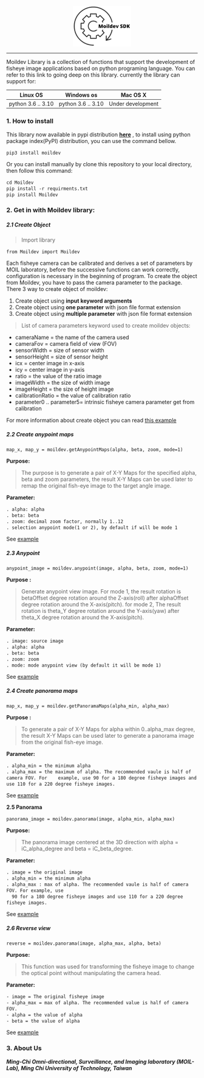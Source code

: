 <p align="center"><img src="doc/assets/moildev.png" width="30%"/></p>

---

Moildev Library is a collection of functions that support the development of fisheye image applications based on python programing language. You can refer to this link to going deep on this library. currently the library can support for:

Linux OS                                                  | Windows os       | Mac OS X 
----------------------------------------------------------|------------------|---
python 3.6 .. 3.10| python 3.6 .. 3.10 | Under development 


### 1. How to install
This library now available in pypi distribution **[here](https://pypi.org/project/Moildev/)** , to install using python package index(PyPI) distribution, you can use the command bellow.

```python
pip3 install moildev
```
Or you can install manually by clone this repository to your local directory, then follow this command:

```
cd Moildev
pip install -r requirments.txt
pip install Moildev
```

### 2. Get in with Moildev library:

##### 2.1 Create Object

>Import library

```
from Moildev import Moildev
```

Each fisheye camera can be calibrated and derives a set of parameters by MOIL laboratory, before the successive functions can work correctly, configuration is necessary in the beginning of program. To create the object from Moildev, you have to pass the camera parameter to the package. There 3 way to create object of moildev:

  1. Create object using **input keyword arguments**
  2. Create object using **one parameter** with json file format extension 
  3. Create object using **multiple parameter** with json file format extension

>List of camera parameters keyword used to create moildev objects:

- cameraName = the name of the camera used
- cameraFov = camera field of view (FOV)
- sensorWidth = size of sensor width
- sensorHeight = size of sensor height
- icx = center image in x-axis
- icy = center image in y-axis
- ratio = the value of the ratio image
- imageWidth = the size of width image
- imageHeight = the size of height image
- calibrationRatio = the value of calibration ratio
- parameter0 .. parameter5= intrinsic fisheye camera parameter get from calibration

For more information about create object you can read [this example](https://github.com/MoilOrg/moildev/tree/main/examples/getting_started)

##### 2.2 **Create anypoint maps**

```buildoutcfg
map_x, map_y = moildev.getAnypointMaps(alpha, beta, zoom, mode=1)
```

**Purpose:**

>The purpose is to generate a pair of X-Y Maps for the specified alpha, beta and zoom parameters, the result X-Y Maps can be used later to remap the original fish-eye image to the target angle image.

**Parameter:**

```buildoutcfg
. alpha: alpha
. beta: beta
. zoom: decimal zoom factor, normally 1..12
. selection anypoint mode(1 or 2), by default if will be mode 1
```

See [example](https://github.com/MoilOrg/moildev/tree/main/examples/anypoint)

##### 2.3 Anypoint 

```
anypoint_image = moildev.anypoint(image, alpha, beta, zoom, mode=1)
```

**Purpose :**

> Generate anypoint view image. For mode 1, the result rotation is betaOffset degree rotation around the Z-axis(roll) after alphaOffset degree rotation around the X-axis(pitch). for mode 2, The result rotation is theta_Y degree rotation around the Y-axis(yaw) after theta_X degree rotation around the X-axis(pitch).

**Parameter:**

```buildoutcfg
. image: source image
. alpha: alpha
. beta: beta
. zoom: zoom
. mode: mode anypoint view (by default it will be mode 1)
```

See [example](https://github.com/MoilOrg/moildev/tree/main/examples/anypoint)

##### 2.4 Create panorama maps

```buildoutcfg
map_x, map_y = moildev.getPanoramaMaps(alpha_min, alpha_max)
```

**Purpose :**

> To generate a pair of X-Y Maps for alpha within 0..alpha_max degree, the result X-Y Maps can be used later to generate a panorama image from the original fish-eye image. 

**Parameter:**

```buildoutcfg
. alpha_min = the minimum alpha 
. alpha_max = the maximum of alpha. The recommended vaule is half of camera FOV. For 	example, use 90 for a 180 degree fisheye images and use 110 for a 220 degree fisheye images.
```

See [example](https://github.com/MoilOrg/moildev/tree/main/examples/panorama)

**2.5 Panorama**

```
panorama_image = moildev.panorama(image, alpha_min, alpha_max)
```

**Purpose:**

> The panorama image centered at the 3D direction with alpha = iC_alpha_degree and beta = iC_beta_degree.

**Parameter:**

```buildoutcfg
. image = the original image  
. alpha_min = the minimum alpha 
. alpha_max : max of alpha. The recommended vaule is half of camera FOV. For example, use
  90 for a 180 degree fisheye images and use 110 for a 220 degree fisheye images.
```

See [example](https://github.com/MoilOrg/moildev/tree/main/examples/panorama)

##### 2.6 Reverse view

```
reverse = moildev.panorama(image, alpha_max, alpha, beta)
```

**Purpose:**
> This function was used for transforming the fisheye image to change the optical point without 
> manipulating the camera head.

**Parameter:**
```buildoutcfg
- image = The original fisheye image
- alpha_max = max of alpha. The recommended value is half of camera FOV.
- alpha = the value of alpha
- beta = the value of alpha
```

See [example](https://github.com/MoilOrg/moildev/tree/main/examples/Reverse_view)

### 3. About Us

***Ming-Chi Omni-directional, Surveillance, and Imaging laboratory (MOIL-Lab), Ming Chi University of Technology, Taiwan***

